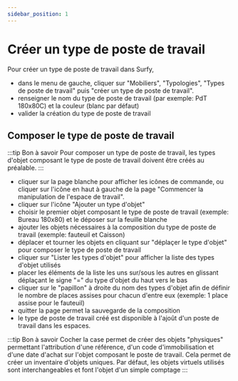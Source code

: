 ```yaml
---
sidebar_position: 1
---
```

# Créer un type de poste de travail

<Youtube code="EV6UUY1utws"/>


Pour créer un type de poste de travail dans Surfy, 

-   dans le menu de gauche, cliquer sur "Mobiliers", "Typologies", "Types de poste de travail" puis "créer un type de poste de travail".
-   renseigner le nom du type de poste de travail (par exemple: PdT 180x80C) et la couleur (blanc par défaut)
-   valider la création du type de poste de travail

## Composer le type de poste de travail
 
:::tip Bon à savoir
Pour composer un type de poste de travail, les types d'objet composant le type de poste de travail doivent être créés au préalable.
:::

 -  cliquer sur la page blanche pour afficher les icônes de commande, ou cliquer sur l'icône en haut à gauche de la page "Commencer la manipulation de l'espace de travail".
 -  cliquer sur l'icône "Ajouter un type d'objet"
 -  choisir le premier objet composant le type de poste de travail (exemple: Bureau 180x80) et le déposer sur la feuille blanche
 -  ajouter les objets nécessaires à la composition du type de poste de travail (exemple: fauteuil et Caisson)
-   déplacer et tourner les objets en cliquant sur "déplaçer le type d'objet" pour composer le type de poste de travail
-   cliquer sur "Lister les types d'objet" pour afficher la liste des types d'objet utilisés
-   placer les éléments de la liste les uns sur/sous les autres en glissant déplaçant le signe "=" du type d'objet du haut vers le bas
 -  cliquer sur le "papillon" à droite du nom des types d'objet afin de définir le nombre de places assises pour chacun d'entre eux (exemple: 1 place assise pour le fauteuil)
 -  quitter la page permet la sauvegarde de la composition
 -  le type de poste de travail créé est disponible à l'ajoût d'un poste de travail dans les espaces.
 
:::tip Bon à savoir
 Cocher la case permet de créer des objets "physiques" permettant l'attribution d'une référence, d'un code d'immobilisation et d'une date d'achat sur l'objet composant le poste de travail. Cela permet de créer un inventaire d'objets uniques.
 Par défaut, les objets virtuels utilisés sont interchangeables et font l'objet d'un simple comptage
:::
 
 
